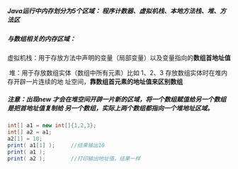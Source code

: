 ##### Java运行中内存划分为5个区域： 程序计数器、虚拟机栈、本地方法栈、堆、方法区

##### 	 与数组相关的内存区域：

​	虚拟机栈：用于存放方法中声明的变量（局部变量）以及变量指向的**数组首地址值**

​	堆：用于存放数组实体（数组中所有元素）比如 1、2、3   存放数组实体时在堆内存开辟一片连续的地	址空间，**靠数组首元素的地址值来区别数组**

##### 	注意：出现new 才会在堆空间开辟一片新的区域，将一个数组赋值给另一个数组是把首地址值复制给	另一个数组，实际上两个数组都指向一个堆地址区域。

```java
int[] a1 = new int[]{1,2,3};
int[] a2 = a1;
a2[1] = 10;
print( a1[1] );		//结果输出10
print( a1 );
print( a2 );		//打印输出地址值，结果一样
```

